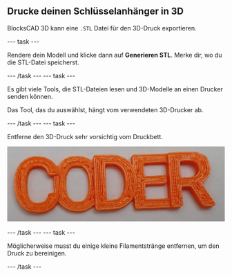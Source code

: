 ## Drucke deinen Schlüsselanhänger in 3D

BlocksCAD 3D kann eine `.STL` Datei für den 3D-Druck exportieren.

--- task ---

Rendere dein Modell und klicke dann auf **Generieren STL**. Merke dir, wo du die STL-Datei speicherst.

--- /task --- --- task ---

Es gibt viele Tools, die STL-Dateien lesen und 3D-Modelle an einen Drucker senden können.

Das Tool, das du auswählst, hängt vom verwendeten 3D-Drucker ab.

--- /task --- --- task ---

Entferne den 3D-Druck sehr vorsichtig vom Druckbett.

![Screenshot](images/coder-printed.png)

--- /task --- --- task ---

Möglicherweise musst du einige kleine Filamentstränge entfernen, um den Druck zu bereinigen.

--- /task ---



